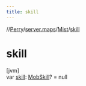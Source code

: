 ```yaml
---
title: skill
---
```

//[Perry](../../../index.html)/[server.maps](../index.html)/[Mist](index.html)/[skill](skill.html)



# skill



[jvm]\
var [skill](skill.html): [MobSkill](../../server.life/-mob-skill/index.html)? = null




